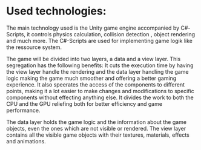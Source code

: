 # Used technologies:

The main technology used is the Unity game engine accompanied by C#-Scripts, it controls
physics calculation, collision detection , object rendering and much more. The C#-Scripts
are used for implementing game logik like the ressource system.

The game will be divided into two layers, a data and a view layer. This segregation has
the following benefits:
It cuts the execution time by having the view layer handle the rendering and the data 
layer handling the game logic making the game much smoother and offering a better gaming
experience.
It also speerates the access of the components to different points, making it a lot easier
to make changes and modifications to specific components without effecting anything else.
It divides the work to both the CPU and the GPU reliefing both for better efficiency and
game performance.

The data layer holds the game logic and the information about the game objects, even the 
ones which are not visible or rendered. 
The view layer contains all the visible game objects with their textures, materials, effects
and animations.
